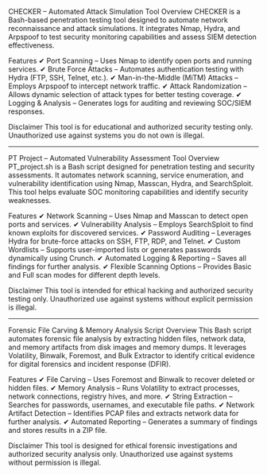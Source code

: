 CHECKER – Automated Attack Simulation Tool
Overview
CHECKER is a Bash-based penetration testing tool designed to automate network reconnaissance and attack simulations. It integrates Nmap, Hydra, and Arpspoof to test security monitoring capabilities and assess SIEM detection effectiveness.

Features
✔ Port Scanning – Uses Nmap to identify open ports and running services.
✔ Brute Force Attacks – Automates authentication testing with Hydra (FTP, SSH, Telnet, etc.).
✔ Man-in-the-Middle (MiTM) Attacks – Employs Arpspoof to intercept network traffic.
✔ Attack Randomization – Allows dynamic selection of attack types for better testing coverage.
✔ Logging & Analysis – Generates logs for auditing and reviewing SOC/SIEM responses.

Disclaimer
This tool is for educational and authorized security testing only. Unauthorized use against systems you do not own is illegal.

------------------------------------------------------
PT Project – Automated Vulnerability Assessment Tool
Overview
PT_project.sh is a Bash script designed for penetration testing and security assessments. It automates network scanning, service enumeration, and vulnerability identification using Nmap, Masscan, Hydra, and SearchSploit. This tool helps evaluate SOC monitoring capabilities and identify security weaknesses.

Features
✔ Network Scanning – Uses Nmap and Masscan to detect open ports and services.
✔ Vulnerability Analysis – Employs SearchSploit to find known exploits for discovered services.
✔ Password Auditing – Leverages Hydra for brute-force attacks on SSH, FTP, RDP, and Telnet.
✔ Custom Wordlists – Supports user-imported lists or generates passwords dynamically using Crunch.
✔ Automated Logging & Reporting – Saves all findings for further analysis.
✔ Flexible Scanning Options – Provides Basic and Full scan modes for different depth levels.

Disclaimer
This tool is intended for ethical hacking and authorized security testing only. Unauthorized use against systems without explicit permission is illegal.

------------------------------------------------------
Forensic File Carving & Memory Analysis Script
Overview
This Bash script automates forensic file analysis by extracting hidden files, network data, and memory artifacts from disk images and memory dumps. It leverages Volatility, Binwalk, Foremost, and Bulk Extractor to identify critical evidence for digital forensics and incident response (DFIR).

Features
✔ File Carving – Uses Foremost and Binwalk to recover deleted or hidden files.
✔ Memory Analysis – Runs Volatility to extract processes, network connections, registry hives, and more.
✔ String Extraction – Searches for passwords, usernames, and executable file paths.
✔ Network Artifact Detection – Identifies PCAP files and extracts network data for further analysis.
✔ Automated Reporting – Generates a summary of findings and stores results in a ZIP file.

Disclaimer
This tool is designed for ethical forensic investigations and authorized security analysis only. Unauthorized use against systems without permission is illegal.
